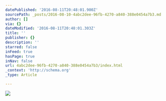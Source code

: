 ```yaml
---
datePublished: '2016-08-11T20:48:01.900Z'
sourcePath: _posts/2016-08-10-4abc2dee-96fb-4270-a840-388e0454a7b3.md
author: []
via: {}
dateModified: '2016-08-11T20:48:01.303Z'
title: ''
publisher: {}
description: ''
starred: false
inFeed: true
hasPage: true
inNav: false
url: 4abc2dee-96fb-4270-a840-388e0454a7b3/index.html
_context: 'http://schema.org'
_type: Article

---
```

![](https://the-grid-user-content.s3-us-west-2.amazonaws.com/9394cb99-c042-4d1f-b442-66419a9721da.jpg)
